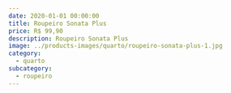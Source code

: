 ```yaml
---
date: 2020-01-01 00:00:00
title: Roupeiro Sonata Plus
price: R$ 99,90
description: Roupeiro Sonata Plus
image: ../products-images/quarto/roupeiro-sonata-plus-1.jpg
category:
  - quarto
subcategory:
  - roupeiro
---
```

